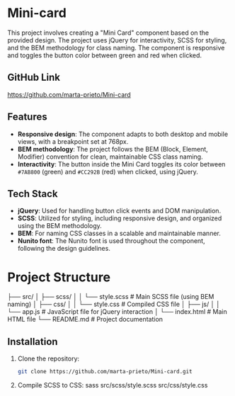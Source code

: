 # Mini-card

This project involves creating a "Mini Card" component based on the provided design. The project uses jQuery for interactivity, SCSS for styling, and the BEM methodology for class naming. The component is responsive and toggles the button color between green and red when clicked.

## GitHub Link

https://github.com/marta-prieto/Mini-card

## Features

- **Responsive design**: The component adapts to both desktop and mobile views, with a breakpoint set at 768px.
- **BEM methodology**: The project follows the BEM (Block, Element, Modifier) convention for clean, maintainable CSS class naming.
- **Interactivity**: The button inside the Mini Card toggles its color between `#7AB800` (green) and `#CC292B` (red) when clicked, using jQuery.

## Tech Stack

- **jQuery**: Used for handling button click events and DOM manipulation.
- **SCSS**: Utilized for styling, including responsive design, and organized using the BEM methodology.
- **BEM**: For naming CSS classes in a scalable and maintainable manner.
- **Nunito font**: The Nunito font is used throughout the component, following the design guidelines.

# Project Structure

├── src/
│   ├── scss/
│   │   └── style.scss     # Main SCSS file (using BEM naming)
│   ├── css/
│   │   └── style.css      # Compiled CSS file
│   ├── js/
│   │   └── app.js         # JavaScript file for jQuery interaction
│   └── index.html         # Main HTML file
└── README.md              # Project documentation


## Installation

1. Clone the repository:
   ```bash
   git clone https://github.com/marta-prieto/Mini-card.git


2. Compile SCSS to CSS:
sass src/scss/style.scss src/css/style.css
